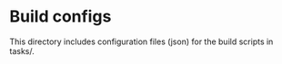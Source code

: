# Build configs

This directory includes configuration files (json) for the build scripts in tasks/.
